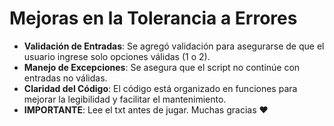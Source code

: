 # Mejoras en la Tolerancia a Errores

- **Validación de Entradas**: Se agregó validación para asegurarse de que el usuario ingrese solo opciones válidas (1 o 2).
- **Manejo de Excepciones**: Se asegura que el script no continúe con entradas no válidas.
- **Claridad del Código**: El código está organizado en funciones para mejorar la legibilidad y facilitar el mantenimiento.
- **IMPORTANTE**: Lee el txt antes de jugar. Muchas gracias ♥

